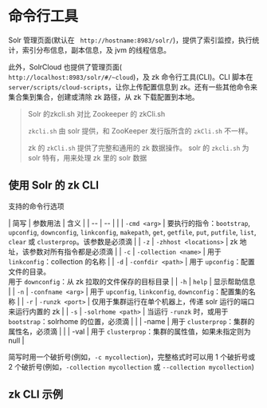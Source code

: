 # 命令行工具

Solr 管理页面(默认在 ` http://hostname:8983/solr/`)，提供了索引监控，执行统计，索引分布信息，副本信息，及 jvm 的线程信息。

此外，SolrCloud 也提供了管理页面(` http://localhost:8983/solr/#/~cloud`)，及 zk 命令行工具(CLI)。CLI 脚本在 `server/scripts/cloud-scripts`，让你上传配置信息到 zk。还有一些其他命令来集合集到集合，创建或清除 zk 路径，从 zk 下载配置到本地。

> Solr 的zkcli.sh 对比 Zookeeper 的 zkCli.sh
> 
> `zkcli.sh` 由 solr 提供，和 ZooKeeper 发行版所含的 `zkCli.sh` 不一样。
> 
> zk 的 `zkCli.sh` 提供了完整和通用的 zk 数据操作。 solr 的 `zkcli.sh` 为 solr 特有，用来处理 zk 里的 solr 数据

## 使用 Solr 的 zk CLI

支持的命令行选项

| 简写 | 参数用法 | 含义 |
| -- | -- |
| | `-cmd <arg>` | 要执行的指令：`bootstrap`, `upconfig`, `downconfig`, `linkconfig`, `makepath`, `get`, `getfile`, `put`, `putfile`, `list`, `clear` 或 `clusterprop`。该参数是必须滴 |
| `-z` | `-zhhost <locations>` | zk 地址，该参数对所有指令都是必须滴 |
| `-c` | `-collection <name>` | 用于 `linkconfig`：collection 的名称 |
| `-d` | `-confdir <path>` | 用于 `upconfig`：配置文件的目录。<br>用于 `downconfig`：从 zk 拉取的文件保存的目标目录 |
| `-h` | `help` | 显示帮助信息 |
| `-n` | `-confname <arg>` | 用于 `upconfig`, `linkconfig`, `downconfig`：配置集的名称 |
| `-r` | `-runzk <port>` | 仅用于集群运行在单个机器上，传递 solr 运行的端口来运行内置的 zk |
| `-s` | `-solrhome <path>` | 当运行 `-runzk` 时，或用于 `bootstrap`：solrhome 的位置，必须滴 |
|  | -name <value> | 用于 `clusterprop`：集群的属性名，必须滴 |
|  | -val <value> | 用于 `clusterprop`：集群的属性值，如果未指定则为 null |

简写时用一个破折号(例如，`-c mycollection`)，完整格式时可以用 1 个破折号或 2 个破折号(例如，`-collection mycollection` 或 `--collection mycollection`)

## zk CLI 示例


